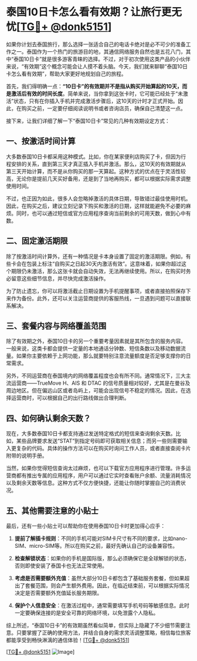 # 泰国10日卡怎么看有效期？让旅行更无忧[[TG💪+ @donk5151](https://t.me/s/donk5151)]

如果你计划去泰国旅行，那么选择一张适合自己的电话卡绝对是必不可少的准备工作之一。泰国作为一个热门的旅游目的地，其通信网络服务自然也是五花八门，其中“泰国10日卡”就是很多游客青睐的选择。不过，对于初次使用这类产品的小伙伴来说，“有效期”这个概念可能会让人摸不着头脑。今天，我们就来聊聊“泰国10日卡怎么看有效期”，帮助大家更好地规划自己的旅程。

首先，我们得明确一点：**“10日卡”的有效期并不是指从购买开始算起的10天，而是激活后有效的时间长度**。简单来说，当你拿到这张卡时，它可能已经处于“未激活”状态，只有在你插入手机并完成激活步骤后，这10天的计时才正式开始。因此，在购买之前，一定要仔细阅读说明书或者咨询店员，确保自己清楚这一点。

接下来，让我们详细了解一下“泰国10日卡”常见的几种有效期设定方式：

## 一、按激活时间计算

大多数泰国10日卡都采用这种模式。比如，你在某家便利店购买了卡，但因为行程安排的关系，直到第三天才真正插入手机并激活。那么，这10天的有效期就从第三天开始计算，而不是从你购买的那一天算起。这种方式的优点在于灵活性较高，无论你是提前几天买好备用，还是到了当地再购买，都可以根据实际需求调整使用时间。

不过，也正因为如此，很多人会忽略掉激活的具体日期，导致错过最佳使用时机。因此，在购买之后，建议立刻记录下购买和激活的日期，这样就能避免不必要的麻烦。同时，也可以通过短信或官方应用程序查询当前剩余的可用天数，做到心中有数。

## 二、固定激活期限

除了按激活时间计算外，还有一种情况是卡本身设置了固定的激活期限。例如，有些卡会在包装上标注“自购买之日起30天内激活有效”。这意味着，如果你超过这个期限仍未激活，那么这张卡就会自动失效，无法再继续使用。所以，在购买时务必留意这些细节信息，并尽快完成激活操作。

为了防止遗忘，你可以将激活截止日期设置为手机提醒事项，或者直接拍照保存下来作为备份。此外，还可以关注运营商提供的客服热线，一旦遇到问题可以直接联系解决。

## 三、套餐内容与网络覆盖范围

除了有效期之外，泰国10日卡的另一个重要考量因素就是其所包含的服务内容。一般来说，这类卡都会提供一定量的本地通话分钟数、短信条数以及移动数据流量。如果你主要依赖于上网功能，那么就要特别注意流量额度是否足够支撑你的日常需求。

另外，不同运营商在泰国境内的网络覆盖程度也会有所不同。通常情况下，三大主流运营商——TrueMove H、AIS 和 DTAC 的信号质量相对较好，尤其是在曼谷及周边地区。但在偏远山区或者岛屿上，可能会出现信号不稳定的情况。因此，在选择运营商时，可以根据自己的出行路线做出合理判断。

## 四、如何确认剩余天数？

现在，大多数泰国10日卡都支持通过发送特定格式的短信来查询剩余天数。比如，某些品牌要求发送“STAT”到指定号码即可获取相关信息；而另一些则需要输入更复杂的代码。具体的操作方法可以在购买时询问工作人员，或者直接查阅卡片附带的说明手册。

当然，如果你觉得短信查询太过麻烦，也可以下载官方应用程序进行管理。许多运营商都有推出专属的应用程序，用户可以通过它实时查看账户余额、流量消耗情况以及剩余天数等信息。这种方式不仅方便快捷，还能让你随时掌握自己的消费状况。

## 五、其他需要注意的小贴士

最后，还有一些小贴士可以帮助你在使用泰国10日卡时更加得心应手：

1. **提前了解插卡规则**：不同的手机可能对SIM卡尺寸有不同的要求，比如nano-SIM、micro-SIM等。所以在购买之前，最好先确认自己的设备兼容性。
   
2. **检查解锁状态**：如果你的手机是国际版，那么必须确保它是全球解锁的状态，否则即使安装了泰国卡也无法正常使用。

3. **考虑是否需要额外充值**：虽然大部分10日卡都包含了基础服务套餐，但如果超出了套餐范围，则会产生额外费用。因此，在临近结束前，可以根据实际情况决定是否需要额外充值延长服务期限。

4. **保护个人信息安全**：在激活过程中，通常需要填写手机号码等敏感信息。此时一定要确保连接的是安全可靠的网络环境，以免泄露个人隐私。

综上所述，“泰国10日卡”的有效期虽然看似简单，但实际上隐藏了不少细节需要注意。只要掌握了正确的使用方法，并结合自身的需求灵活调整策略，相信每位旅客都能享受到畅快淋漓的通信体验！[[TG💪+ @donk5151](https://t.me/s/donk5151)]

[[TG💪+ @donk5151](https://t.me/s/donk5151) ![Image](https://i.postimg.cc/rwNCRYN7/Snipaste-2025-04-30-17-27-05.png)]